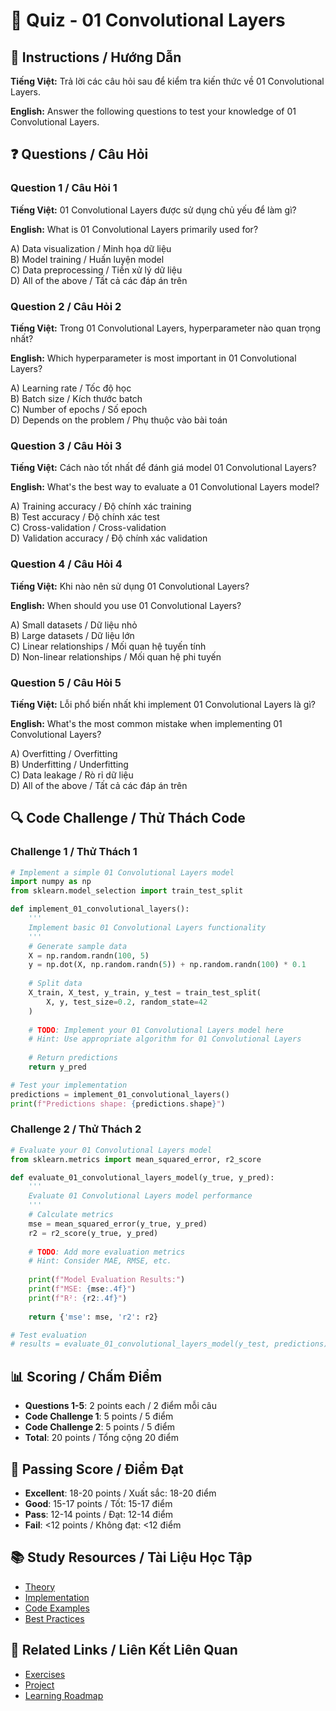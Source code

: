 # 🧠 Quiz - 01 Convolutional Layers

## 📝 Instructions / Hướng Dẫn

**Tiếng Việt:** Trả lời các câu hỏi sau để kiểm tra kiến thức về 01 Convolutional Layers.

**English:** Answer the following questions to test your knowledge of 01 Convolutional Layers.

## ❓ Questions / Câu Hỏi

### Question 1 / Câu Hỏi 1
**Tiếng Việt:** 01 Convolutional Layers được sử dụng chủ yếu để làm gì?

**English:** What is 01 Convolutional Layers primarily used for?

A) Data visualization / Minh họa dữ liệu  
B) Model training / Huấn luyện model  
C) Data preprocessing / Tiền xử lý dữ liệu  
D) All of the above / Tất cả các đáp án trên

### Question 2 / Câu Hỏi 2
**Tiếng Việt:** Trong 01 Convolutional Layers, hyperparameter nào quan trọng nhất?

**English:** Which hyperparameter is most important in 01 Convolutional Layers?

A) Learning rate / Tốc độ học  
B) Batch size / Kích thước batch  
C) Number of epochs / Số epoch  
D) Depends on the problem / Phụ thuộc vào bài toán

### Question 3 / Câu Hỏi 3
**Tiếng Việt:** Cách nào tốt nhất để đánh giá model 01 Convolutional Layers?

**English:** What's the best way to evaluate a 01 Convolutional Layers model?

A) Training accuracy / Độ chính xác training  
B) Test accuracy / Độ chính xác test  
C) Cross-validation / Cross-validation  
D) Validation accuracy / Độ chính xác validation

### Question 4 / Câu Hỏi 4
**Tiếng Việt:** Khi nào nên sử dụng 01 Convolutional Layers?

**English:** When should you use 01 Convolutional Layers?

A) Small datasets / Dữ liệu nhỏ  
B) Large datasets / Dữ liệu lớn  
C) Linear relationships / Mối quan hệ tuyến tính  
D) Non-linear relationships / Mối quan hệ phi tuyến

### Question 5 / Câu Hỏi 5
**Tiếng Việt:** Lỗi phổ biến nhất khi implement 01 Convolutional Layers là gì?

**English:** What's the most common mistake when implementing 01 Convolutional Layers?

A) Overfitting / Overfitting  
B) Underfitting / Underfitting  
C) Data leakage / Rò rỉ dữ liệu  
D) All of the above / Tất cả các đáp án trên

## 🔍 Code Challenge / Thử Thách Code

### Challenge 1 / Thử Thách 1
```python
# Implement a simple 01 Convolutional Layers model
import numpy as np
from sklearn.model_selection import train_test_split

def implement_01_convolutional_layers():
    '''
    Implement basic 01 Convolutional Layers functionality
    '''
    # Generate sample data
    X = np.random.randn(100, 5)
    y = np.dot(X, np.random.randn(5)) + np.random.randn(100) * 0.1
    
    # Split data
    X_train, X_test, y_train, y_test = train_test_split(
        X, y, test_size=0.2, random_state=42
    )
    
    # TODO: Implement your 01 Convolutional Layers model here
    # Hint: Use appropriate algorithm for 01 Convolutional Layers
    
    # Return predictions
    return y_pred

# Test your implementation
predictions = implement_01_convolutional_layers()
print(f"Predictions shape: {predictions.shape}")
```

### Challenge 2 / Thử Thách 2
```python
# Evaluate your 01 Convolutional Layers model
from sklearn.metrics import mean_squared_error, r2_score

def evaluate_01_convolutional_layers_model(y_true, y_pred):
    '''
    Evaluate 01 Convolutional Layers model performance
    '''
    # Calculate metrics
    mse = mean_squared_error(y_true, y_pred)
    r2 = r2_score(y_true, y_pred)
    
    # TODO: Add more evaluation metrics
    # Hint: Consider MAE, RMSE, etc.
    
    print(f"Model Evaluation Results:")
    print(f"MSE: {mse:.4f}")
    print(f"R²: {r2:.4f}")
    
    return {'mse': mse, 'r2': r2}

# Test evaluation
# results = evaluate_01_convolutional_layers_model(y_test, predictions)
```

## 📊 Scoring / Chấm Điểm

- **Questions 1-5**: 2 points each / 2 điểm mỗi câu
- **Code Challenge 1**: 5 points / 5 điểm
- **Code Challenge 2**: 5 points / 5 điểm
- **Total**: 20 points / Tổng cộng 20 điểm

## 🎯 Passing Score / Điểm Đạt

- **Excellent**: 18-20 points / Xuất sắc: 18-20 điểm
- **Good**: 15-17 points / Tốt: 15-17 điểm  
- **Pass**: 12-14 points / Đạt: 12-14 điểm
- **Fail**: <12 points / Không đạt: <12 điểm

## 📚 Study Resources / Tài Liệu Học Tập

- [Theory](./THEORY_01_convolutional_layers.md)
- [Implementation](./IMPLEMENTATION_01_convolutional_layers.md)
- [Code Examples](./CODE_EXAMPLES_01_convolutional_layers.md)
- [Best Practices](./BEST_PRACTICES_01_convolutional_layers.md)

## 🔗 Related Links / Liên Kết Liên Quan

- [Exercises](./EXERCISES_01_convolutional_layers.md)
- [Project](./PROJECT_01_convolutional_layers.md)
- [Learning Roadmap](./LEARNING_ROADMAP_01_convolutional_layers.md)
